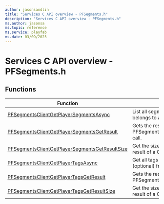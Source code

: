 ```yaml
---
author: jasonsandlin
title: "Services C API overview - PFSegments.h"
description: "Services C API overview - PFSegments.h"
ms.author: jasonsa
ms.topic: reference
ms.service: playfab
ms.date: 03/09/2023
---
```


# Services C API overview - PFSegments.h

  
## Functions  

| Function | Description |  
| --- | --- |  
| [PFSegmentsClientGetPlayerSegmentsAsync](functions/pfsegmentsclientgetplayersegmentsasync.md) | List all segments that a player currently belongs to at this moment in time. |  
| [PFSegmentsClientGetPlayerSegmentsGetResult](functions/pfsegmentsclientgetplayersegmentsgetresult.md) | Gets the result of a successful PFSegmentsClientGetPlayerSegmentsAsync call. |  
| [PFSegmentsClientGetPlayerSegmentsGetResultSize](functions/pfsegmentsclientgetplayersegmentsgetresultsize.md) | Get the size in bytes needed to store the result of a ClientGetPlayerSegments call. |  
| [PFSegmentsClientGetPlayerTagsAsync](functions/pfsegmentsclientgetplayertagsasync.md) | Get all tags with a given Namespace (optional) from a player profile. |  
| [PFSegmentsClientGetPlayerTagsGetResult](functions/pfsegmentsclientgetplayertagsgetresult.md) | Gets the result of a successful PFSegmentsClientGetPlayerTagsAsync call. |  
| [PFSegmentsClientGetPlayerTagsGetResultSize](functions/pfsegmentsclientgetplayertagsgetresultsize.md) | Get the size in bytes needed to store the result of a ClientGetPlayerTags call. |  
